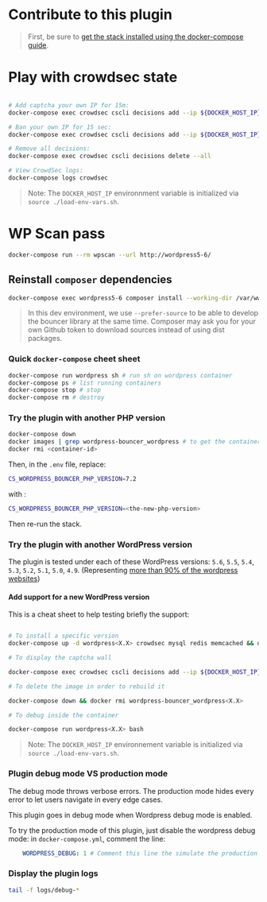 # Contribute to this plugin

> First, be sure to [get the stack installed using the docker-compose guide](install-with-docker-compose.md).
# Play with crowdsec state

```bash

# Add captcha your own IP for 15m:
docker-compose exec crowdsec cscli decisions add --ip ${DOCKER_HOST_IP} --duration 15m --type captcha

# Ban your own IP for 15 sec:
docker-compose exec crowdsec cscli decisions add --ip ${DOCKER_HOST_IP} --duration 15s --type ban

# Remove all decisions:
docker-compose exec crowdsec cscli decisions delete --all

# View CrowdSec logs:
docker-compose logs crowdsec
```

> Note: The `DOCKER_HOST_IP` environnment variable is initialized via `source ./load-env-vars.sh`.

# WP Scan pass

```bash
docker-compose run --rm wpscan --url http://wordpress5-6/
```

## Reinstall `composer` dependencies

```bash
docker-compose exec wordpress5-6 composer install --working-dir /var/www/html/wp-content/plugins/cs-wordpress-bouncer --prefer-source
```

> In this dev environment, we use `--prefer-source` to be able to develop the bouncer library at the same time. Composer may ask you for your own Github token to download sources instead of using dist packages.


### Quick `docker-compose` cheet sheet

```bash
docker-compose run wordpress sh # run sh on wordpress container
docker-compose ps # list running containers
docker-compose stop # stop
docker-compose rm # destroy
```

### Try the plugin with another PHP version

```bash
docker-compose down
docker images | grep wordpress-bouncer_wordpress # to get the container id
docker rmi <container-id>
```

Then, in the `.env` file, replace:

```bash
CS_WORDPRESS_BOUNCER_PHP_VERSION=7.2
```

with :

```bash
CS_WORDPRESS_BOUNCER_PHP_VERSION=<the-new-php-version>
```

Then re-run the stack.

### Try the plugin with another WordPress version


The plugin is tested under each of these WordPress versions: `5.6`, `5.5`, `5.4`, `5.3`, `5.2`, `5.1`, `5.0`, `4.9`.
(Representing [more than 90% of the wordpress websites](https://wordpress.org/about/stats/))

#### Add support for a new WordPress version

This is a cheat sheet to help testing briefly the support:

```bash

# To install a specific version
docker-compose up -d wordpress<X.X> crowdsec mysql redis memcached && docker-compose exec crowdsec cscli bouncers add wordpress-bouncer

# To display the captcha wall

docker-compose exec crowdsec cscli decisions add --ip ${DOCKER_HOST_IP} --duration 15m --type captcha

# To delete the image in order to rebuild it

docker-compose down && docker rmi wordpress-bouncer_wordpress<X.X>

# To debug inside the container

docker-compose run wordpress<X.X> bash
```

> Note: The `DOCKER_HOST_IP` environnement variable is initialized via `source ./load-env-vars.sh`.

### Plugin debug mode VS production mode

The debug mode throws verbose errors. The production mode hides every error to let users navigate in every edge cases.

This plugin goes in debug mode when Wordpress debug mode is enabled.

To try the production mode of this plugin, just disable the wordpress debug mode: in `docker-compose.yml`, comment the line:
```yml
    WORDPRESS_DEBUG: 1 # Comment this line the simulate the production mode
```

### Display the plugin logs

```bash
tail -f logs/debug-*
```
